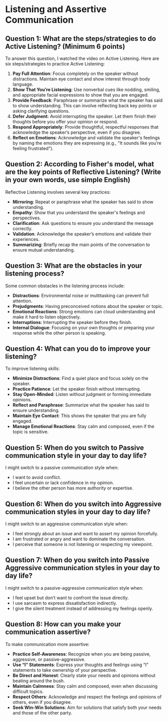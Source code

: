 # Listening and Assertive Communication

## Question 1: What are the steps/strategies to do Active Listening? (Minimum 6 points)

To answer this question, I watched the video on Active Listening. Here are six steps/strategies to practice Active Listening:

1. **Pay Full Attention**: Focus completely on the speaker without distractions. Maintain eye contact and show interest through body language.
2. **Show That You’re Listening**: Use nonverbal cues like nodding, smiling, and appropriate facial expressions to show that you are engaged.
3. **Provide Feedback**: Paraphrase or summarize what the speaker has said to show understanding. This can involve reflecting back key points or asking clarifying questions.
4. **Defer Judgment**: Avoid interrupting the speaker. Let them finish their thoughts before you offer your opinion or respond.
5. **Respond Appropriately**: Provide thoughtful, respectful responses that acknowledge the speaker’s perspective, even if you disagree.
6. **Reflect on Emotions**: Acknowledge and validate the speaker's feelings by naming the emotions they are expressing (e.g., "It sounds like you’re feeling frustrated").

## Question 2: According to Fisher's model, what are the key points of Reflective Listening? (Write in your own words, use simple English)

Reflective Listening involves several key practices:

- **Mirroring**: Repeat or paraphrase what the speaker has said to show understanding.
- **Empathy**: Show that you understand the speaker's feelings and perspectives.
- **Clarification**: Ask questions to ensure you understand the message correctly.
- **Validation**: Acknowledge the speaker’s emotions and validate their experiences.
- **Summarizing**: Briefly recap the main points of the conversation to ensure mutual understanding.

## Question 3: What are the obstacles in your listening process?

Some common obstacles in the listening process include:

- **Distractions**: Environmental noise or multitasking can prevent full attention.
- **Prejudgments**: Having preconceived notions about the speaker or topic.
- **Emotional Reactions**: Strong emotions can cloud understanding and make it hard to listen objectively.
- **Interruptions**: Interrupting the speaker before they finish.
- **Internal Dialogue**: Focusing on your own thoughts or preparing your response while the other person is speaking.

## Question 4: What can you do to improve your listening?

To improve listening skills:

- **Minimize Distractions**: Find a quiet place and focus solely on the speaker.
- **Practice Patience**: Let the speaker finish without interrupting.
- **Stay Open-Minded**: Listen without judgment or forming immediate opinions.
- **Reflect and Paraphrase**: Summarize what the speaker has said to ensure understanding.
- **Maintain Eye Contact**: This shows the speaker that you are fully engaged.
- **Manage Emotional Reactions**: Stay calm and composed, even if the topic is sensitive.

## Question 5: When do you switch to Passive communication style in your day to day life?

I might switch to a passive communication style when:

- I want to avoid conflict.
- I feel uncertain or lack confidence in my opinion.
- I believe the other person has more authority or expertise.

## Question 6: When do you switch into Aggressive communication styles in your day to day life?

I might switch to an aggressive communication style when:

- I feel strongly about an issue and want to assert my opinion forcefully.
- I am frustrated or angry and want to dominate the conversation.
- I perceive that someone is not listening or respecting my viewpoint.

## Question 7: When do you switch into Passive Aggressive communication styles in your day to day life?

I might switch to a passive-aggressive communication style when:

- I feel upset but don’t want to confront the issue directly.
- I use sarcasm to express dissatisfaction indirectly.
- I give the silent treatment instead of addressing my feelings openly.

## Question 8: How can you make your communication assertive?

To make communication more assertive:

- **Practice Self-Awareness**: Recognize when you are being passive, aggressive, or passive-aggressive.
- **Use “I” Statements**: Express your thoughts and feelings using “I” statements to take ownership of your perspective.
- **Be Direct and Honest**: Clearly state your needs and opinions without beating around the bush.
- **Maintain Calmness**: Stay calm and composed, even when discussing difficult topics.
- **Respect Others**: Acknowledge and respect the feelings and opinions of others, even if you disagree.
- **Seek Win-Win Solutions**: Aim for solutions that satisfy both your needs and those of the other party.


